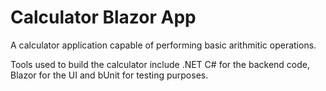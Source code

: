 # Calculator Blazor App

A calculator application capable of performing basic arithmitic operations.

Tools used to build the calculator include .NET C# for the backend code, Blazor for the UI and bUnit for testing purposes.
